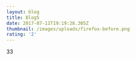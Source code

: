 ```yaml
---
layout: blog
title: Blog5
date: 2017-07-11T19:19:28.305Z
thumbnail: /images/uploads/firefox-before.png
rating: '2'
---
```

33

